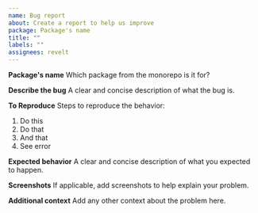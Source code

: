```yaml
---
name: Bug report
about: Create a report to help us improve
package: Package's name
title: ""
labels: ""
assignees: revelt
---
```


**Package's name**
Which package from the monorepo is it for?

**Describe the bug**
A clear and concise description of what the bug is.

**To Reproduce**
Steps to reproduce the behavior:

1. Do this
2. Do that
3. And that
4. See error

**Expected behavior**
A clear and concise description of what you expected to happen.

**Screenshots**
If applicable, add screenshots to help explain your problem.

**Additional context**
Add any other context about the problem here.
